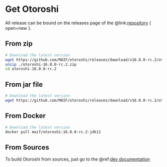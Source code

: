 # Get Otoroshi

All release can be bound on the releases page of the @link:[repository](https://github.com/MAIF/otoroshi/releases) { open=new }.

## From zip

```sh
# Download the latest version
wget https://github.com/MAIF/otoroshi/releases/download/v16.0.0-rc.2/otoroshi-16.0.0-rc.2.zip
unzip ./otoroshi-16.0.0-rc.2.zip
cd otoroshi-16.0.0-rc.2
```

## From jar file

```sh
# Download the latest version
wget https://github.com/MAIF/otoroshi/releases/download/v16.0.0-rc.2/otoroshi.jar
```

## From Docker

```sh
# Download the latest version
docker pull maif/otoroshi:16.0.0-rc.2-jdk11
```

## From Sources

To build Otoroshi from sources, just go to the @ref:[dev documentation](../dev.md)
